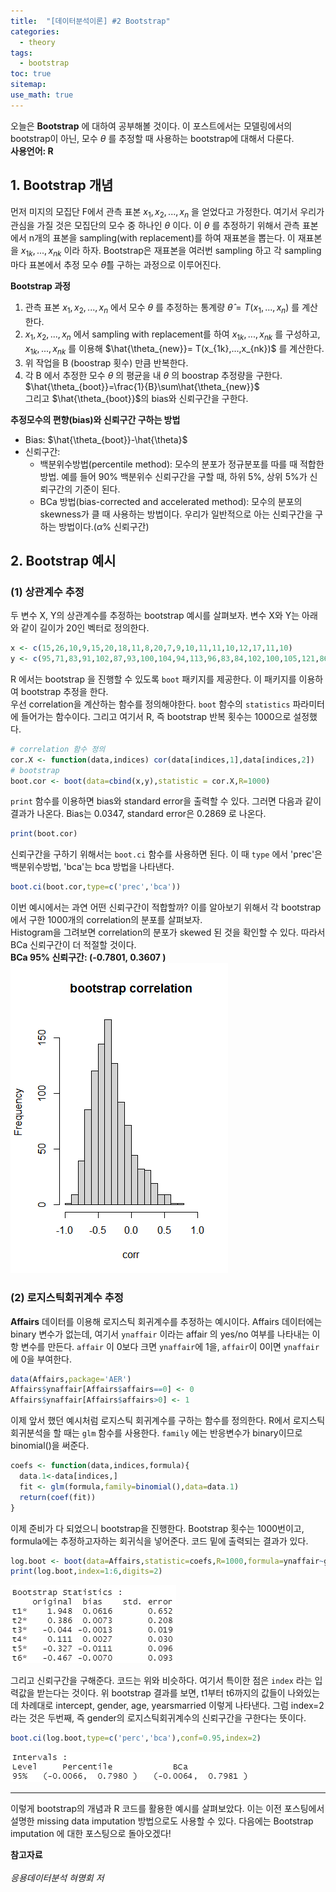 ```yaml
---
title:  "[데이터분석이론] #2 Bootstrap"
categories:
  - theory
tags:
  - bootstrap
toc: true  
sitemap: 
use_math: true
---
```


오늘은 **Bootstrap** 에 대하여 공부해볼 것이다. 이 포스트에서는 모델링에서의 bootstrap이 아닌, 모수 $\theta$ 를 추정할 때 사용하는 bootstrap에 대해서 다룬다.
<br>
**사용언어: R**

## 1. Bootstrap 개념
먼저 미지의 모집단 F에서 관측 표본 $x_{1},x_{2},...,x_{n}$ 을 얻었다고 가정한다. 여기서 우리가 관심을 가질 것은 모집단의 모수 중 하나인 $\theta$ 이다. 이 $\theta$ 를 추정하기 위해서 관측 표본에서 n개의 표본을 sampling(with replacement)를 하여 재표본을 뽑는다. 이 재표본을 $x_{1k},...,x_{nk}$ 이라 하자. Bootstrap은 재표본을 여러번 sampling 하고 각 sampling 마다 표본에서 추정 모수 $\hat{\theta}$를 구하는 과정으로 이루어진다.  <br>

**Bootstrap 과정**
 1. 관측 표본  $x_{1},x_{2},...,x_{n}$ 에서 모수 $\theta$ 를 추정하는 통계량  $\hat{\theta} = T(x_{1},...,x_{n})$ 를 계산한다.
 2. $x_{1},x_{2},...,x_{n}$ 에서 sampling with replacement를 하여 $x_{1k},...,x_{nk}$ 를 구성하고, $x_{1k},...,x_{nk}$ 를 이용해 $\hat{\theta_{new}}= T(x_{1k},...,x_{nk})$ 를 계산한다.
 3. 위 작업을 B (boostrap 횟수) 만큼 반복한다.
 4. 각 B 에서 추정한 모수 $\theta$ 의 평균을 내 $\theta$ 의 boostrap 추정량을 구한다. $\hat{\theta_{boot}}=\frac{1}{B}\sum\hat{\theta_{new}}$ <br>
 그리고 $\hat{\theta_{boot}}$의 bias와 신뢰구간을 구한다.
 
**추정모수의 편향(bias)와 신뢰구간 구하는 방법**
 + Bias: $\hat{\theta_{boot}}-\hat{\theta}$ 
 + 신뢰구간: 
   - 백분위수방법(percentile method): 모수의 분포가 정규분포를 따를 때 적합한 방법. 예를 들어 90% 백분위수 신뢰구간을 구할 때, 하위 5%, 상위 5%가 신뢰구간의 기준이 된다.
   - BCa 방법(bias-corrected and accelerated method): 모수의 분포의 skewness가 클 때 사용하는 방법이다. 우리가 일반적으로 아는 신뢰구간을 구하는 방법이다.($\alpha$% 신뢰구간)
   
## 2. Bootstrap 예시
### (1) 상관계수 추정
두 변수 X, Y의 상관계수를 추정하는 bootstrap 예시를 살펴보자. 변수 X와 Y는 아래와 같이 길이가 20인 벡터로 정의한다.
```r
x <- c(15,26,10,9,15,20,18,11,8,20,7,9,10,11,11,10,12,17,11,10)
y <- c(95,71,83,91,102,87,93,100,104,94,113,96,83,84,102,100,105,121,86,100)
```
R 에서는 bootstrap 을 진행할 수 있도록 `boot` 패키지를 제공한다. 이 패키지를 이용하여 bootstrap 추정을 한다.<br>
우선 correlation을 계산하는 함수를 정의해야한다. `boot` 함수의 `statistics` 파라미터에 들어가는 함수이다. 그리고 여기서 R, 즉 bootstrap 반복 횟수는 1000으로 설정했다.

```r
# correlation 함수 정의
cor.X <- function(data,indices) cor(data[indices,1],data[indices,2])
# bootstrap 
boot.cor <- boot(data=cbind(x,y),statistic = cor.X,R=1000)
```
`print` 함수를 이용하면 bias와 standard error을 출력할 수 있다. 그러면 다음과 같이 결과가 나온다. Bias는  0.0347, standard error은 0.2869 로 나온다.
```r
print(boot.cor)
```
신뢰구간을 구하기 위해서는 `boot.ci` 함수를 사용하면 된다. 이 때 `type` 에서 'prec'은 백분위수방법, 'bca'는 bca 방법을 나타낸다. 
```r
boot.ci(boot.cor,type=c('prec','bca'))
```
이번 예시에서는 과연 어떤 신뢰구간이 적합할까? 이를 알아보기 위해서 각 bootstrap에서 구한 1000개의 correlation의 분포를 살펴보자.<br>
Histogram을 그려보면 correlation의 분포가 skewed 된 것을 확인할 수 있다. 따라서 BCa 신뢰구간이 더 적절할 것이다. <br>
**BCa 95% 신뢰구간: (-0.7801,  0.3607 )**
![hist](\assets\cor_hist.png)
  

### (2) 로지스틱회귀계수 추정
**Affairs** 데이터를 이용해 로지스틱 회귀계수를 추정하는 예시이다. Affairs 데이터에는 binary 변수가 없는데, 여기서 `ynaffair` 이라는 affair 의 yes/no 여부를 나타내는 이항 변수를 만든다.
`affair` 이 0보다 크면 `ynaffair`에 1을, `affair`이 0이면 `ynaffair`에 0을 부여한다.
```r
data(Affairs,package='AER')
Affairs$ynaffair[Affairs$affairs==0] <- 0
Affairs$ynaffair[Affairs$affairs>0] <- 1
```

이제 앞서 했던 예시처럼 로지스틱 회귀계수를 구하는 함수를 정의한다. R에서 로지스틱회귀분석을 할 때는 `glm` 함수를 사용한다. `family` 에는 반응변수가 binary이므로 binomial()을 써준다.
```r
coefs <- function(data,indices,formula){
  data.1<-data[indices,]
  fit <- glm(formula,family=binomial(),data=data.1)
  return(coef(fit))
}
```
이제 준비가 다 되었으니 bootstrap을 진행한다. Bootstrap 횟수는 1000번이고, formula에는 추정하고자하는 회귀식을 넣어준다. 코드 밑에 출력되는 결과가 있다.
```r
log.boot <- boot(data=Affairs,statistic=coefs,R=1000,formula=ynaffair~gender+age+yearsmarried+religiousness+rating)
print(log.boot,index=1:6,digits=2)
```
![result](\assets\boot_result.PNG)


그리고 신뢰구간을 구해준다. 코드는 위와 비슷하다. 여기서 특이한 점은 `index` 라는 입력값을 받는다는 것이다. 위 bootstrap 결과를 보면, t1부터 t6까지의 값들이 나와있는데 차례대로 intercept, 
gender, age, yearsmarried 이렇게 나타낸다. 그럼 index=2 라는 것은 두번째, 즉 gender의 로지스틱회귀계수의 신뢰구간을 구한다는 뜻이다. <br>
```r
boot.ci(log.boot,type=c('perc','bca'),conf=0.95,index=2)
```
![result](\assets\confidence.PNG)

---

이렇게 bootstrap의 개념과 R 코드를 활용한 예시를 살펴보았다. 이는 이전 포스팅에서 설명한 missing data imputation 방법으로도 사용할 수 있다. 다음에는 Bootstrap imputation 에 대한 포스팅으로 돌아오겠다!
<br>

**참고자료** <br>
<br>
*응용데이터분석 혀명회 저*
